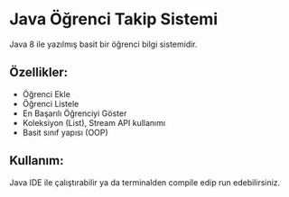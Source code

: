 # Java Öğrenci Takip Sistemi

Java 8 ile yazılmış basit bir öğrenci bilgi sistemidir.

## Özellikler:
- Öğrenci Ekle
- Öğrenci Listele
- En Başarılı Öğrenciyi Göster
- Koleksiyon (List), Stream API kullanımı
- Basit sınıf yapısı (OOP)

## Kullanım:
Java IDE ile çalıştırabilir ya da terminalden compile edip run edebilirsiniz.